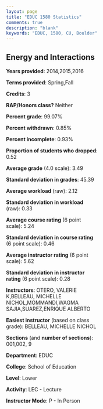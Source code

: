 ```yaml
---
layout: page
title: "EDUC 1580 Statistics"
comments: true
description: "blank"
keywords: "EDUC, 1580, CU, Boulder"
--- 
```

<head>
<script src="https://ajax.googleapis.com/ajax/libs/jquery/2.1.3/jquery.min.js"></script>
<script src="https://dl.dropboxusercontent.com/s/pc42nxpaw1ea4o9/highcharts.js?dl=0"></script>
<!-- <script src="../assets/js/highcharts.js"></script> -->
<style type="text/css">@font-face {
	font-family: "Bebas Neue";
	src: url(https://www.filehosting.org/file/details/544349/BebasNeue%20Regular.otf) format("opentype");
	}
	h1.Bebas { 
		font-family: "Bebas Neue", Verdana, Tahoma;
	}
</style>
</head>
<body>
	<div id="container" style="float: right; width: 45%; height: 88%; margin-left: 2.5%; margin-right: 2.5%;"></div>
	<script language="JavaScript">
		$(document).ready(function() {
		var chart = {type: 'column'};
		var title = {text: 'Grade Distribution'};
		var xAxis = {categories: ['A','B','C','D','F'],crosshair: true};
		var yAxis = {min: 0,title: {text: 'Percentage'}};
		var tooltip = {headerFormat: '<center><b><span style="font-size:20px">{point.key}</span></b></center>',
		               pointFormat: '<td style="padding:0"><b>{point.y:.1f}%</b></td>',
		               footerFormat: '</table>',shared: true,useHTML: true};
		var plotOptions = {column: {pointPadding: 0.0,borderWidth: 0}};  
		var credits = {enabled: false};var series= [{name: 'Percent',data: [70.68,18.85,7.33,1.57,1.57,]}];
		var json = {};
		json.chart = chart;
		json.title = title;
		json.tooltip = tooltip;
		json.xAxis = xAxis;
		json.yAxis = yAxis;  
		json.series = series;
		json.plotOptions = plotOptions;  
		json.credits = credits;
		$('#container').highcharts(json);
	});
	</script>
</body>
			   
## Energy and Interactions

**Years provided**: 2014,2015,2016

**Terms provided**: Spring,Fall

**Credits**: 3

**RAP/Honors class?** Neither

**Percent grade**: 99.07%

**Percent withdrawn**: 0.85%

**Percent incomplete**: 0.93%

**Proportion of students who dropped**: 0.52

**Average grade** (4.0 scale): 3.49

**Standard deviation in grades**: 45.39

**Average workload** (raw): 2.12

**Standard deviation in workload** (raw): 0.33

**Average course rating** (6 point scale): 5.24

**Standard deviation in course rating** (6 point scale): 0.46

**Average instructor rating** (6 point scale): 5.62

**Standard deviation in instructor rating** (6 point scale): 0.28

**Instructors**: OTERO, VALERIE K,BELLEAU, MICHELLE NICHOL,MOMMANDI,WAGMA SAJIA,SUAREZ,ENRIQUE ALBERTO

**Easiest instructor** (based on class grade): BELLEAU, MICHELLE NICHOL

**Sections** (and **number of sections**): 001,002, 9

**Department**: EDUC

**College**: School of Education

**Level**: Lower

**Activity**: LEC - Lecture

**Instructor Mode**: P  - In Person